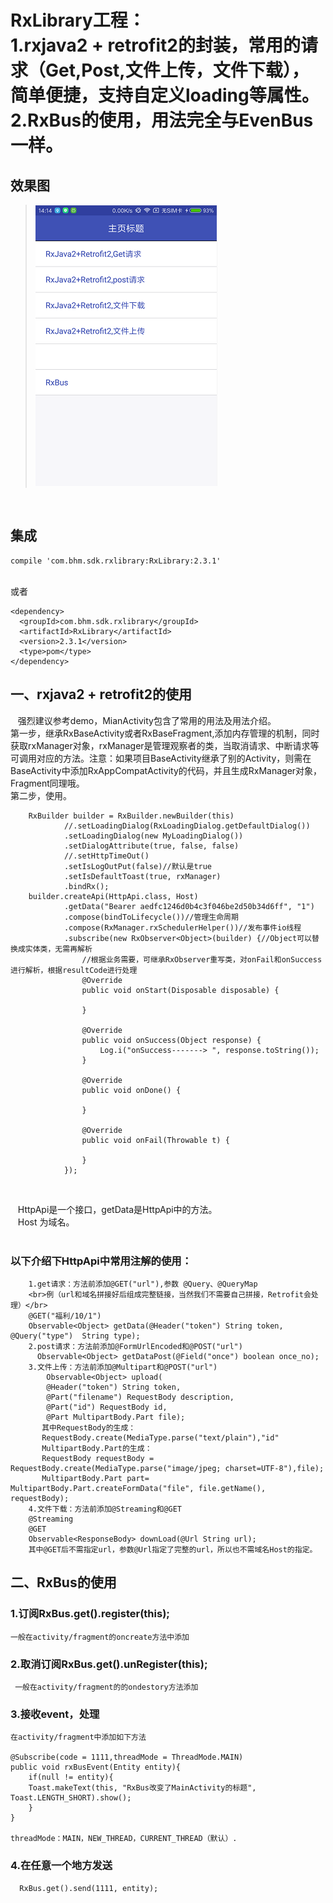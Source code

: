 RxLibrary工程：<br>1.rxjava2 + retrofit2的封装，常用的请求（Get,Post,文件上传，文件下载），简单便捷，支持自定义loading等属性。</br>2.RxBus的使用，用法完全与EvenBus一样。
=
效果图
------
>![image](https://github.com/buhuiming/RxLibrary/blob/master/screenShots/i.jpg)</br>

<br>

集成
-------
    compile 'com.bhm.sdk.rxlibrary:RxLibrary:2.3.1'
<br>或者

    <dependency>
      <groupId>com.bhm.sdk.rxlibrary</groupId>
      <artifactId>RxLibrary</artifactId>
      <version>2.3.1</version>
      <type>pom</type>
    </dependency>


一、rxjava2 + retrofit2的使用
-------  
    强烈建议参考demo，MianActivity包含了常用的用法及用法介绍。
    <br>第一步，继承RxBaseActivity或者RxBaseFragment,添加内存管理的机制，同时获取rxManager对象，rxManager是管理观察者的类，当取消请求、中断请求等可调用对应的方法。注意：如果项目BaseActivity继承了别的Activity，则需在BaseActivity中添加RxAppCompatActivity的代码，并且生成RxManager对象，Fragment同理哦。
    <br>第二步，使用。</br>

        RxBuilder builder = RxBuilder.newBuilder(this)
                //.setLoadingDialog(RxLoadingDialog.getDefaultDialog())
                .setLoadingDialog(new MyLoadingDialog())
                .setDialogAttribute(true, false, false)
                //.setHttpTimeOut()
                .setIsLogOutPut(false)//默认是true
                .setIsDefaultToast(true, rxManager)
                .bindRx();
        builder.createApi(HttpApi.class, Host)
                .getData("Bearer aedfc1246d0b4c3f046be2d50b34d6ff", "1")
                .compose(bindToLifecycle())//管理生命周期
                .compose(RxManager.rxSchedulerHelper())//发布事件io线程
                .subscribe(new RxObserver<Object>(builder) {//Object可以替换成实体类，无需再解析
                    //根据业务需要，可继承RxObserver重写类，对onFail和onSuccess进行解析，根据resultCode进行处理
                    @Override
                    public void onStart(Disposable disposable) {

                    }

                    @Override
                    public void onSuccess(Object response) {
                        Log.i("onSuccess-------> ", response.toString());
                    }

                    @Override
                    public void onDone() {

                    }

                    @Override
                    public void onFail(Throwable t) {

                    }
                });
<br>

    HttpApi是一个接口，getData是HttpApi中的方法。</br>
    Host 为域名。</br>                         
### 以下介绍下HttpApi中常用注解的使用：</br>
        1.get请求：方法前添加@GET("url"),参数 @Query、@QueryMap
        <br>例（url和域名拼接好后组成完整链接，当然我们不需要自己拼接，Retrofit会处理）</br>
        @GET("福利/10/1")
        Observable<Object> getData(@Header("token") String token, @Query("type")  String type);     
        2.post请求：方法前添加@FormUrlEncoded和@POST("url")
          Observable<Object> getDataPost(@Field("once") boolean once_no);
        3.文件上传：方法前添加@Multipart和@POST("url")
            Observable<Object> upload(
            @Header("token") String token,
            @Part("filename") RequestBody description,
            @Part("id") RequestBody id,
            @Part MultipartBody.Part file);
           其中RequestBody的生成：
           RequestBody.create(MediaType.parse("text/plain"),"id"
           MultipartBody.Part的生成：
           RequestBody requestBody = RequestBody.create(MediaType.parse("image/jpeg; charset=UTF-8"),file);
           MultipartBody.Part part= MultipartBody.Part.createFormData("file", file.getName(), requestBody);
        4.文件下载：方法前添加@Streaming和@GET
        @Streaming
        @GET
        Observable<ResponseBody> downLoad(@Url String url);
        其中@GET后不需指定url，参数@Url指定了完整的url，所以也不需域名Host的指定。
        
二、RxBus的使用
-------  

### 1.订阅RxBus.get().register(this);
    一般在activity/fragment的oncreate方法中添加
### 2.取消订阅RxBus.get().unRegister(this);
     一般在activity/fragment的的ondestory方法添加
### 3.接收event，处理
    在activity/fragment中添加如下方法
      
    @Subscribe(code = 1111,threadMode = ThreadMode.MAIN)
    public void rxBusEvent(Entity entity){
        if(null != entity){
        Toast.makeText(this, "RxBus改变了MainActivity的标题", Toast.LENGTH_SHORT).show();      
        }
    }
       
    threadMode：MAIN，NEW_THREAD，CURRENT_THREAD（默认）.
### 4.在任意一个地方发送
      RxBus.get().send(1111, entity);
